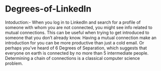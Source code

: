 # Degrees-of-LinkedIn
 
 Intoduction:-
    When you log in to LinkedIn and search for a profile of someone with whom you are not connected, you might see info related to mutual connections.  This can be useful when trying to get introduced to someone that you don’t already know.  Having a mutual connection make an introduction for you can be more productive than just a cold email.  Or perhaps you’ve heard of 6 Degrees of Separation, which suggests that everyone on earth is connected by no more than 5 intermediate people.  Determining a chain of connections is a classical computer science problem.

